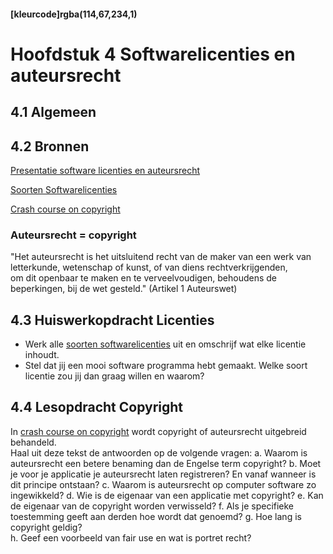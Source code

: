 #### [kleurcode]rgba(114,67,234,1)

#  Hoofdstuk 4 Softwarelicenties en auteursrecht

## 4.1 Algemeen

## 4.2 Bronnen

[Presentatie software licenties en auteursrecht](https://elo.kw1c.nl/CMS/Studie/811%20ICT-Academie/811%20VakkenInhoud/%5BB.05%20BED%5D%20Bedrijfskunde/Productie/01.%20Reader/Bedrijfskunde%20les4_Ed.pptx)

[Soorten Softwarelicenties](https://elo.kw1c.nl/CMS/Studie/811%20ICT-Academie/811%20VakkenInhoud/%5BB.05%20BED%5D%20Bedrijfskunde/Productie/01.%20Reader/Softwarelicentie.pdf)

[Crash course on copyright](https://elo.kw1c.nl/CMS/Studie/811%20ICT-Academie/811%20VakkenInhoud/%5BB.05%20BED%5D%20Bedrijfskunde/Productie/Materiaal%2095311/Crash%20course%20on%20copyrights.pdf)

### Auteursrecht = copyright
"Het auteursrecht is het uitsluitend recht van de maker van een werk van letterkunde, wetenschap of kunst, of van diens rechtverkrijgenden,<br> om dit openbaar te maken en te verveelvoudigen, behoudens de beperkingen, bij de wet gesteld." (Artikel 1 Auteurswet)

## 4.3 Huiswerkopdracht Licenties

- Werk alle [soorten softwarelicenties](https://elo.kw1c.nl/CMS/Studie/811%20ICT-Academie/811%20VakkenInhoud/%5BB.05%20BED%5D%20Bedrijfskunde/Productie/01.%20Reader/Softwarelicentie.pdf) uit en omschrijf wat elke licentie inhoudt.
- Stel dat jij een mooi software programma hebt gemaakt. Welke soort licentie zou jij dan graag willen en waarom?

## 4.4 Lesopdracht Copyright

In [crash course on copyright](https://elo.kw1c.nl/CMS/Studie/811%20ICT-Academie/811%20VakkenInhoud/%5BB.05%20BED%5D%20Bedrijfskunde/Productie/Materiaal%2095311/Crash%20course%20on%20copyrights.pdf)
wordt copyright of auteursrecht uitgebreid behandeld. <br>
Haal uit deze tekst de antwoorden op de volgende vragen:
  a. Waarom is auteursrecht een betere benaming dan de Engelse term copyright?
  b. Moet je voor je applicatie je auteursrecht laten registreren? En vanaf wanneer is dit principe ontstaan?
  c. Waarom is auteursrecht op computer software zo ingewikkeld?
  d. Wie is de eigenaar van een applicatie met copyright?
  e. Kan de eigenaar van de copyright worden verwisseld?
  f. Als je specifieke toestemming geeft aan derden hoe wordt dat genoemd?
  g. Hoe lang is copyright geldig?   
  h. Geef een voorbeeld van fair use en wat is portret recht? 

